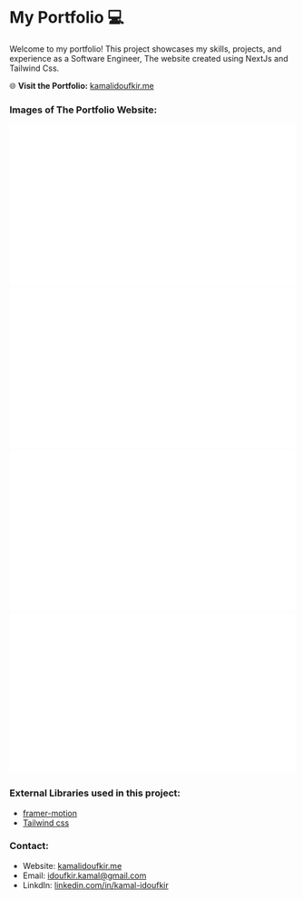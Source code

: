 # My Portfolio 💻

Welcome to my portfolio! This project showcases my skills, projects, and experience as a Software Engineer, The website created using NextJs and Tailwind Css. <br />

🌐 **Visit the Portfolio:** [kamalidoufkir.me](https://kamalidoufkir.me)

### Images of The Portfolio Website:

![Nextjs Portfolio Website](https://github.com/idoufkirkamal/portfolio/blob/main/public/website_images/test.png)
![Nextjs Portfolio Website](https://github.com/idoufkirkamal/portfolio/blob/main/public/website_images/test.png)
![Nextjs Portfolio Website](https://github.com/idoufkirkamal/portfolio/blob/main/public/website_images/test.png)
![Nextjs Portfolio Website](https://github.com/idoufkirkamal/portfolio/blob/main/public/website_images/test.png)


### External Libraries used in this project:

- [framer-motion](https://www.framer.com/motion/) <br />
- [Tailwind css](https://tailwindcss.com/) <br />

### Contact:

- Website: [kamalidoufkir.me](https://kamalidoufkir.me) <br />
- Email: idoufkir.kamal@gmail.com <br />
- LinkdIn: [linkedin.com/in/kamal-idoufkir](https://www.linkedin.com/in/kamal-idoufkir/)
